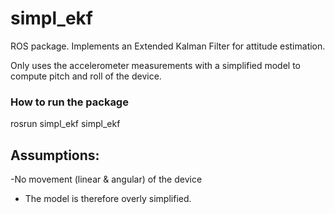 # simpl_ekf
ROS package.
Implements an Extended Kalman Filter for attitude estimation. 

Only uses the accelerometer measurements with a simplified model to compute pitch and roll of the device.

### How to run the package
rosrun simpl_ekf simpl_ekf

## Assumptions: 

-No movement (linear & angular) of the device
  - The model is therefore overly simplified.
